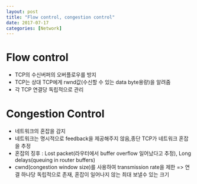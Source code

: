 ```yaml
---
layout: post
title: "Flow control, congestion control"
date: 2017-07-17
categories: [Network]
---
```

# Flow control

- TCP의 수신버퍼의 오버플로우를 방지
- TCP는 상대 TCP에게 rwnd값(수신할 수 있는 data byte용량)을 알려줌
- 각 TCP 연결당 독립적으로 관리

# Congestion Control
- 네트워크의 혼잡을 감지
- 네트워크는 명시적으로 feedback을 제공해주지 않음,종단 TCP가 네트워크 혼잡을 추정
- 혼잡의 징후 : Lost packet(라우터에서 buffer overflow 일어났다고 추정), Long delays(queuing in router buffers)
- cwnd(congestion window size)를 사용하여 transmission rate을 제한 => 연결 하나당 독립적으로 존재, 혼잡이 일어나지 않는 최대 보낼수 있는 크기
